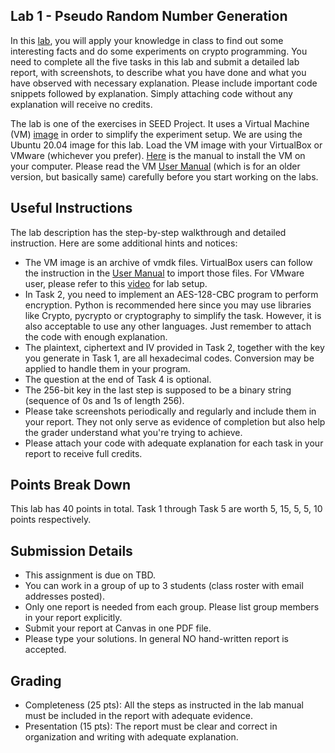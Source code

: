 ## Lab 1 - Pseudo Random Number Generation
In this [lab](https://seedsecuritylabs.org/Labs_20.04/Files/Crypto_Random_Number/Crypto_Random_Number.pdf), you will apply your knowledge in class to find out some interesting facts and do some experiments on crypto programming. You need to complete all the five tasks in this lab and submit a detailed lab report, with screenshots, to describe what you have done and what you have observed with necessary explanation. Please include important code snippets followed by explanation. Simply attaching code without any explanation will receive no credits.

The lab is one of the exercises in SEED Project. It uses a Virtual Machine (VM) [image](https://seedsecuritylabs.org/labsetup.html) in order to simplify the experiment setup. We are using the Ubuntu 20.04 image for this lab. Load the VM image with your VirtualBox or VMware (whichever you prefer). [Here](https://github.com/seed-labs/seed-labs/blob/master/manuals/vm/seedvm-manual.md) is the manual to install the VM on your computer. Please read the VM [User Manual](https://web.ecs.syr.edu/~wedu/seed/Documentation/Ubuntu16_04_VM/Ubuntu16_04_VM_Manual.pdf) (which is for an older version, but basically same) carefully before you start working on the labs.

## Useful Instructions
The lab description has the step-by-step walkthrough and detailed instruction. Here are some additional hints and notices:
* The VM image is an archive of vmdk files. VirtualBox users can follow the instruction in the [User Manual](https://web.ecs.syr.edu/~wedu/seed/Documentation/Ubuntu16_04_VM/Ubuntu16_04_VM_Manual.pdf) to import those files. For VMware user, please refer to this [video](https://www.youtube.com/watch?v=1g7qkozxh4o&ab_channel=Magazie) for lab setup.
* In Task 2, you need to implement an AES-128-CBC program to perform encryption. Python is recommended here since you may use libraries like Crypto, pycrypto or cryptography to simplify the task. However, it is also acceptable to use any other languages. Just remember to attach the code with enough explanation.
* The plaintext, ciphertext and IV provided in Task 2, together with the key you generate in Task 1, are all hexadecimal codes. Conversion may be applied to handle them in your program.
* The question at the end of Task 4 is optional.
* The 256-bit key in the last step is supposed to be a binary string (sequence of 0s and 1s of length 256).
* Please take screenshots periodically and regularly and include them in your report. They not only serve as evidence of completion but also help the grader understand what you're trying to achieve.
* Please attach your code with adequate explanation for each task in your report to receive full credits.

## Points Break Down
This lab has 40 points in total. Task 1 through Task 5 are worth 5, 15, 5, 5, 10 points respectively.

## Submission Details
* This assignment is due on TBD.
* You can work in a group of up to 3 students (class roster with email addresses posted).
* Only one report is needed from each group. Please list group members in your report explicitly.
* Submit your report at Canvas in one PDF file.
* Please type your solutions. In general NO hand-written report is accepted.

## Grading
* Completeness (25 pts): All the steps as instructed in the lab manual must be included in the report with adequate evidence.
* Presentation (15 pts): The report must be clear and correct in organization and writing with adequate explanation.
